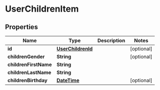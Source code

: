 
# UserChildrenItem

## Properties
Name | Type | Description | Notes
------------ | ------------- | ------------- | -------------
**id** | [**UserChildrenId**](UserChildrenId.md) |  |  [optional]
**childrenGender** | **String** |  |  [optional]
**childrenFirstName** | **String** |  | 
**childrenLastName** | **String** |  | 
**childrenBirthday** | [**DateTime**](DateTime.md) |  |  [optional]



